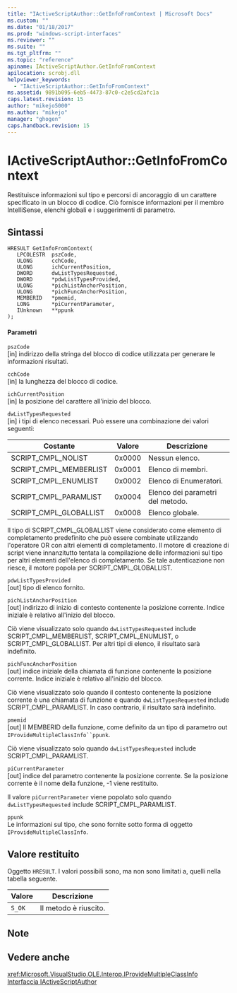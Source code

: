 ```yaml
---
title: "IActiveScriptAuthor::GetInfoFromContext | Microsoft Docs"
ms.custom: ""
ms.date: "01/18/2017"
ms.prod: "windows-script-interfaces"
ms.reviewer: ""
ms.suite: ""
ms.tgt_pltfrm: ""
ms.topic: "reference"
apiname: IActiveScriptAuthor.GetInfoFromContext
apilocation: scrobj.dll
helpviewer_keywords: 
  - "IActiveScriptAuthor::GetInfoFromContext"
ms.assetid: 9891b095-6eb5-4473-87c0-c2e5cd2afc1a
caps.latest.revision: 15
author: "mikejo5000"
ms.author: "mikejo"
manager: "ghogen"
caps.handback.revision: 15
---
```

# IActiveScriptAuthor::GetInfoFromContext
Restituisce informazioni sul tipo e percorsi di ancoraggio di un carattere specificato in un blocco di codice.  Ciò fornisce informazioni per il membro IntelliSense, elenchi globali e i suggerimenti di parametro.  
  
## Sintassi  
  
```  
HRESULT GetInfoFromContext(  
   LPCOLESTR  pszCode,  
   ULONG      cchCode,  
   ULONG      ichCurrentPosition,  
   DWORD      dwListTypesRequested,  
   DWORD      *pdwListTypesProvided,  
   ULONG      *pichListAnchorPosition,  
   ULONG      *pichFuncAnchorPosition,  
   MEMBERID   *pmemid,  
   LONG       *piCurrentParameter,  
   IUnknown   **ppunk  
);  
```  
  
#### Parametri  
 `pszCode`  
 \[in\] indirizzo della stringa del blocco di codice utilizzata per generare le informazioni risultati.  
  
 `cchCode`  
 \[in\] la lunghezza del blocco di codice.  
  
 `ichCurrentPosition`  
 \[in\] la posizione del carattere all'inizio del blocco.  
  
 `dwListTypesRequested`  
 \[in\] i tipi di elenco necessari.  Può essere una combinazione dei valori seguenti:  
  
|Costante|Valore|Descrizione|  
|--------------|------------|-----------------|  
|SCRIPT\_CMPL\_NOLIST|0x0000|Nessun elenco.|  
|SCRIPT\_CMPL\_MEMBERLIST|0x0001|Elenco di membri.|  
|SCRIPT\_CMPL\_ENUMLIST|0x0002|Elenco di Enumeratori.|  
|SCRIPT\_CMPL\_PARAMLIST|0x0004|Elenco dei parametri del metodo.|  
|SCRIPT\_CMPL\_GLOBALLIST|0x0008|Elenco globale.|  
  
 Il tipo di SCRIPT\_CMPL\_GLOBALLIST viene considerato come elemento di completamento predefinito che può essere combinate utilizzando l'operatore OR con altri elementi di completamento.  Il motore di creazione di script viene innanzitutto tentata la compilazione delle informazioni sul tipo per altri elementi dell'elenco di completamento.  Se tale autenticazione non riesce, il motore popola per SCRIPT\_CMPL\_GLOBALLIST.  
  
 `pdwListTypesProvided`  
 \[out\] tipo di elenco fornito.  
  
 `pichListAnchorPosition`  
 \[out\] indirizzo di inizio di contesto contenente la posizione corrente.  Indice iniziale è relativo all'inizio del blocco.  
  
 Ciò viene visualizzato solo quando `dwListTypesRequested` include SCRIPT\_CMPL\_MEMBERLIST, SCRIPT\_CMPL\_ENUMLIST, o SCRIPT\_CMPL\_GLOBALLIST.  Per altri tipi di elenco, il risultato sarà indefinito.  
  
 `pichFuncAnchorPosition`  
 \[out\] indice iniziale della chiamata di funzione contenente la posizione corrente.  Indice iniziale è relativo all'inizio del blocco.  
  
 Ciò viene visualizzato solo quando il contesto contenente la posizione corrente è una chiamata di funzione e quando `dwListTypesRequested` include SCRIPT\_CMPL\_PARAMLIST.  In caso contrario, il risultato sarà indefinito.  
  
 `pmemid`  
 \[out\] Il MEMBERID della funzione, come definito da un tipo di parametro out `IProvideMultipleClassInfo``ppunk`.  
  
 Ciò viene visualizzato solo quando `dwListTypesRequested` include SCRIPT\_CMPL\_PARAMLIST.  
  
 `piCurrentParameter`  
 \[out\] indice del parametro contenente la posizione corrente.  Se la posizione corrente è il nome della funzione, \-1 viene restituito.  
  
 Il valore `piCurrentParameter` viene popolato solo quando `dwListTypesRequested` include SCRIPT\_CMPL\_PARAMLIST.  
  
 `ppunk`  
 Le informazioni sul tipo, che sono fornite sotto forma di oggetto `IProvideMultipleClassInfo`.  
  
## Valore restituito  
 Oggetto `HRESULT`.  I valori possibili sono, ma non sono limitati a, quelli nella tabella seguente.  
  
|Valore|Descrizione|  
|------------|-----------------|  
|`S_OK`|Il metodo è riuscito.|  
  
## Note  
  
## Vedere anche  
 <xref:Microsoft.VisualStudio.OLE.Interop.IProvideMultipleClassInfo>   
 [Interfaccia IActiveScriptAuthor](../../winscript/reference/iactivescriptauthor-interface.md)